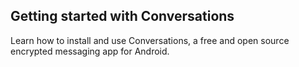
## Getting started with Conversations

Learn how to install and use Conversations, a free and open source encrypted messaging app for Android.
